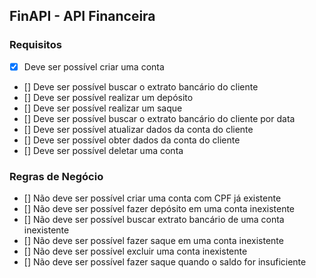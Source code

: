 ## FinAPI - API Financeira

### Requisitos
- [x] Deve ser possível criar uma conta
- [] Deve ser possível buscar o extrato bancário do cliente
- [] Deve ser possível realizar um depósito
- [] Deve ser possível realizar um saque
- [] Deve ser possível buscar o extrato bancário do cliente por data
- [] Deve ser possível atualizar dados da conta do cliente
- [] Deve ser possível obter dados da conta do cliente
- [] Deve ser possível deletar uma conta

### Regras de Negócio
- [] Não deve ser possível criar uma conta com CPF já existente
- [] Não deve ser possível fazer depósito em uma conta inexistente
- [] Não deve ser possível buscar extrato bancário de uma conta inexistente
- [] Não deve ser possível fazer saque em uma conta inexistente
- [] Não deve ser possível excluir uma conta inexistente
- [] Não deve ser possível fazer saque quando o saldo for insuficiente

